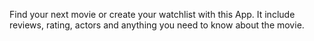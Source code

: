 Find your next movie or create your watchlist with this App. It include reviews, rating, actors and anything you need to know about the movie.